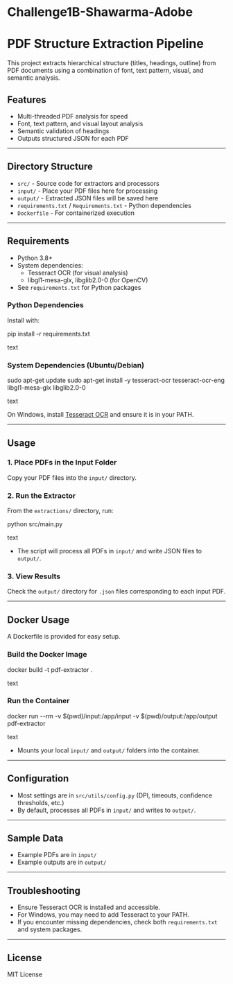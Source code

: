 # Challenge1B-Shawarma-Adobe
# PDF Structure Extraction Pipeline

This project extracts hierarchical structure (titles, headings, outline) from PDF documents using a combination of font, text pattern, visual, and semantic analysis.

## Features

- Multi-threaded PDF analysis for speed  
- Font, text pattern, and visual layout analysis  
- Semantic validation of headings  
- Outputs structured JSON for each PDF  

---

## Directory Structure

- `src/` - Source code for extractors and processors  
- `input/` - Place your PDF files here for processing  
- `output/` - Extracted JSON files will be saved here  
- `requirements.txt` / `Requirements.txt` - Python dependencies  
- `Dockerfile` - For containerized execution  

---

## Requirements

- Python 3.8+  
- System dependencies:  
  - Tesseract OCR (for visual analysis)  
  - libgl1-mesa-glx, libglib2.0-0 (for OpenCV)  
- See `requirements.txt` for Python packages  

### Python Dependencies

Install with:

pip install -r requirements.txt

text

### System Dependencies (Ubuntu/Debian)

sudo apt-get update
sudo apt-get install -y tesseract-ocr tesseract-ocr-eng libgl1-mesa-glx libglib2.0-0

text

On Windows, install [Tesseract OCR](https://github.com/tesseract-ocr/tesseract) and ensure it is in your PATH.

---

## Usage

### 1. Place PDFs in the Input Folder

Copy your PDF files into the `input/` directory.

### 2. Run the Extractor

From the `extractions/` directory, run:

python src/main.py

text

- The script will process all PDFs in `input/` and write JSON files to `output/`.

### 3. View Results

Check the `output/` directory for `.json` files corresponding to each input PDF.

---

## Docker Usage

A Dockerfile is provided for easy setup.

### Build the Docker Image

docker build -t pdf-extractor .

text

### Run the Container

docker run --rm -v $(pwd)/input:/app/input -v $(pwd)/output:/app/output pdf-extractor

text

- Mounts your local `input/` and `output/` folders into the container.

---

## Configuration

- Most settings are in `src/utils/config.py` (DPI, timeouts, confidence thresholds, etc.)  
- By default, processes all PDFs in `input/` and writes to `output/`.

---

## Sample Data

- Example PDFs are in `input/`  
- Example outputs are in `output/`

---

## Troubleshooting

- Ensure Tesseract OCR is installed and accessible.  
- For Windows, you may need to add Tesseract to your PATH.  
- If you encounter missing dependencies, check both `requirements.txt` and system packages.  

---

## License

MIT License

